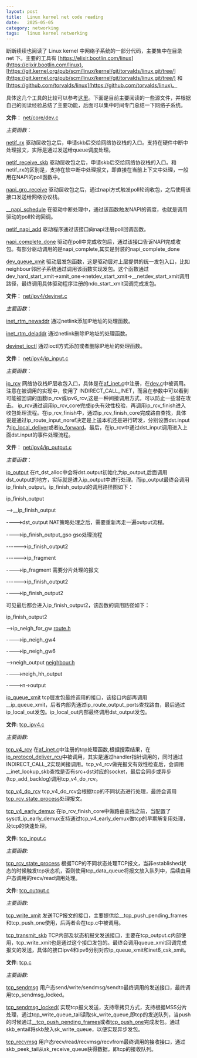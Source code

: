 ```yaml
---
layout: post
title:  Linux kernel net code reading
date:   2025-05-05
category: networking
tags:   linux kernel networking
---
```


断断续续也阅读了 Linux kernel 中网络子系统的一部分代码，主要集中在目录 net 下。主要的工具有 [https://elixir.bootlin.com/linux](https://elixir.bootlin.com/linux), [https://git.kernel.org/pub/scm/linux/kernel/git/torvalds/linux.git/tree/](https://git.kernel.org/pub/scm/linux/kernel/git/torvalds/linux.git/tree/) 和 [https://github.com/torvalds/linux](https://github.com/torvalds/linux)。

具体这几个工具的比较可以参考[这里](https://thinkdancer.net/2025/04/06/linux-kernel-code-review-online/)。下面是目前主要阅读的一些源文件，并根据自己的阅读经验总结了主要功能，后面可以集中时间专门总结一下网络子系统。

**文件**：
[net/core/dev.c](https://elixir.bootlin.com/linux/v5.10.70/source/net/core/dev.c)

*主要函数*：

[netif_rx](https://elixir.bootlin.com/linux/v5.10.70/C/ident/netif_rx)
驱动层收包之后，申请skb后交给网络协议栈的入口。支持在硬件中断中处理报文，实际是通过发送给queue调度处理。

[netif_receive_skb](https://elixir.bootlin.com/linux/v5.10.70/C/ident/netif_receive_skb)
驱动层收包之后，申请skb后交给网络协议栈的入口。和netif_rx的区别是，支持在软中断中处理报文，即直接在当前上下文中处理，一般用在NAPI的poll函数中。

[napi_gro_receive](https://elixir.bootlin.com/linux/v5.10.70/C/ident/napi_gro_receive)
驱动层收包之后，通过napi方式触发poll轮询收包，之后使用该接口发送给网络协议栈。

[__napi_schedule](https://elixir.bootlin.com/linux/v5.10.70/source/net/core/dev.c#L6403)
在驱动中断处理中，通过该函数触发NAPI的调度，也就是调用驱动的poll轮询回调。

[netif_napi_add](https://elixir.bootlin.com/linux/v5.10.70/source/net/core/dev.c#L6722)
驱动程序通过该接口向napi注册poll回调函数。

[napi_complete_done](https://elixir.bootlin.com/linux/v5.10.70/source/net/core/dev.c#L6465)
驱动在poll中完成收包后，通过该接口告诉NAPI完成收包。有部分驱动调用的是napi_complete,其实是封装的napi_complete_done

[dev_queue_xmit](https://elixir.bootlin.com/linux/v5.10.70/source/net/core/dev.c#L4185)
驱动层发包函数，这是驱动层对上层提供的统一发包入口，比如neighbour邻居子系统通过调用该函数实现发包。这个函数通过dev_hard_start_xmit->xmit_one->netdev_start_xmit->__netdev_start_xmit调用路径，最终调用具体驱动程序注册的ndo_start_xmit回调完成发包。

**文件**：
[net/ipv4/devinet.c](https://elixir.bootlin.com/linux/v5.10.70/source/net/ipv4/devinet.c)

*主要函数*：

[inet_rtm_newaddr](https://elixir.bootlin.com/linux/v5.10.70/source/net/ipv4/devinet.c#L928)
通过netlink添加IP地址的处理函数。

[inet_rtm_deladdr](https://elixir.bootlin.com/linux/v5.10.70/source/net/ipv4/devinet.c#L644)
通过netlink删除IP地址的处理函数。

[devinet_ioctl](https://elixir.bootlin.com/linux/v5.10.70/source/net/ipv4/devinet.c#L1009)
通过ioctl方式添加或者删除IP地址的处理函数。

**文件**：
[net/ipv4/ip_input.c](https://elixir.bootlin.com/linux/v5.10.70/source/net/ipv4/ip_input.c)

*主要函数*：

[ip_rcv](https://elixir.bootlin.com/linux/v5.10.70/source/net/ipv4/ip_input.c#L530)
网络协议栈IP层收包入口，具体是在[af_inet.c](https://elixir.bootlin.com/linux/v5.10.70/source/net/ipv4/af_inet.c#L1934)中注册，在[dev.c](https://elixir.bootlin.com/linux/v5.10.70/source/net/core/dev.c#L5344)中被调用。注意在被调用的实现中，使用了 INDIRECT_CALL_INET，而且在参数中可以看到可能被回调的函数ip_rcv或ipv6_rcv,这是一种间接调用方式，可以防止一些潜在攻击。
ip_rcv通过调用ip_rcv_core完成ip头有效性校验，再调用ip_rcv_finish进入收包处理流程。在ip_rcv_finish中，通过ip_rcv_finish_core完成路由查找，具体说是通过ip_route_input_noref决定是上送本机还是进行转发，分别设置dst.input为[ip_local_deliver](https://elixir.bootlin.com/linux/v5.10.70/source/net/ipv4/ip_input.c#L240)或者[ip_forward](https://elixir.bootlin.com/linux/v5.10.70/source/net/ipv4/ip_forward.c#L86)。最后，在ip_rcv中通过dst_input调用进入上面dst.input的事件处理流程。

**文件**：
[net/ipv4/ip_output.c](https://elixir.bootlin.com/linux/v5.10.70/source/net/ipv4/ip_output.c)

*主要函数*：

[ip_output](https://elixir.bootlin.com/linux/v5.10.70/source/net/ipv4/ip_output.c#L423)
在rt_dst_alloc中会将dst.output初始化为ip_output,后面调用dst_output的地方，实际就是进入ip_output中进行处理。而ip_output最终会调用ip_finish_output。ip_finish_output的调用路径图如下：

ip_finish_output

-->__ip_finish_output

---->dst_output NAT策略处理之后，需要重新再走一遍output流程。

---->ip_finish_output_gso gso处理流程

------>ip_finish_output2

------>ip_fragment

---->ip_fragment 需要分片处理的报文

------>ip_finish_output2

---->ip_finish_output2


可见最后都会进入ip_finish_output2，该函数的调用路径如下：

ip_finish_output2

-->ip_neigh_for_gw [route.h](https://elixir.bootlin.com/linux/v5.10.70/source/include/net/route.h#L379)

---->ip_neigh_gw4

---->ip_neigh_gw6

-->neigh_output [neighbour.h](https://elixir.bootlin.com/linux/v5.10.70/source/include/net/neighbour.h#L502)

---->neigh_hh_output

---->n->output

[ip_queue_xmit](https://elixir.bootlin.com/linux/v5.10.70/source/net/ipv4/ip_output.c#L545)
tcp层发包最终调用的接口，该接口内部再调用__ip_queue_xmit，后者内部先通过ip_route_output_ports查找路由，最后通过ip_local_out发包。ip_local_out内部最终调用dst_output发包。

**文件**:
[tcp_ipv4.c](https://elixir.bootlin.com/linux/v5.10.70/source/net/ipv4/tcp_ipv4.c)

*主要函数*:

[tcp_v4_rcv](https://elixir.bootlin.com/linux/v5.10.70/source/net/ipv4/tcp_ipv4.c#L1916)
在[af_inet.c](https://elixir.bootlin.com/linux/v5.10.70/source/net/ipv4/af_inet.c#L1732)中注册的tcp处理函数,根据搜索结果，在[ip_protocol_deliver_rcu](https://elixir.bootlin.com/linux/v5.10.70/source/net/ipv4/ip_input.c#L187)中被调用，其实是通过handler指针调用的，同时通过INDIRECT_CALL_2实现间接调用。tcp_v4_rcv做完报文有效性检查后，会调用__inet_lookup_skb查找是否有src+dst对应的socket，最后会同步或异步(tcp_add_backlog)调用tcp_v4_do_rcv。

[tcp_v4_do_rcv](https://elixir.bootlin.com/linux/v5.10.70/source/net/ipv4/tcp_ipv4.c#L1655)
tcp_v4_do_rcv会根据tcp的不同状态进行处理，最终会调用[tcp_rcv_state_process](https://elixir.bootlin.com/linux/v5.10.70/source/net/ipv4/tcp_input.c#L6312)处理报文。

[tcp_v4_early_demux](https://elixir.bootlin.com/linux/v5.10.70/source/net/ipv4/tcp_ipv4.c#L1717)
在ip_rcv_finish_core中做路由查找之前，当配置了sysctl_ip_early_demux支持通过tcp_v4_early_demux做tcp的早期解复用处理，及tcp的快速处理。

**文件**:
[tcp_input.c](https://elixir.bootlin.com/linux/v5.10.70/source/net/ipv4/tcp_input.c)

*主要函数*:

[tcp_rcv_state_process](https://elixir.bootlin.com/linux/v5.10.70/source/net/ipv4/tcp_input.c#L6312)
根据TCP的不同状态处理TCP报文，当非established状态的时候触发tcp状态机，否则使用tcp_data_queue将报文放入队列中，后续由用户态调用的recv/read调用处理。

**文件**:
[tcp_output.c](https://elixir.bootlin.com/linux/v5.10.70/source/net/ipv4/tcp_output.c)

*主要函数*:

[tcp_write_xmit](https://elixir.bootlin.com/linux/v5.10.70/source/net/ipv4/tcp_output.c#L2595)
发送TCP报文的接口，主要提供给__tcp_push_pending_frames和tcp_push_one使用，后两者会在tcp.c中被调用。

[tcp_transmit_skb](https://elixir.bootlin.com/linux/v5.10.70/source/net/ipv4/tcp_output.c#L1419)
TCP内部及状态机报文发送接口，主要在tcp_output.c内部使用，tcp_write_xmit也是通过这个接口发包的。最终会调用queue_xmit回调完成报文的发送，具体的接口ipv4和ipv6分别对应ip_queue_xmit和inet6_csk_xmit。

**文件**:
[tcp.c](https://elixir.bootlin.com/linux/v5.10.70/source/net/ipv4/tcp.c)

*主要函数*:

[tcp_sendmsg](https://elixir.bootlin.com/linux/v5.10.70/source/net/ipv4/tcp.c#L1442)
用户态send/write/sendmsg/sendto最终调用的发送接口，最终调用tcp_sendmsg_locked。

[tcp_sendmsg_locked(](https://elixir.bootlin.com/linux/v5.10.70/source/net/ipv4/tcp.c#L1189)
实现tcp报文发送，支持零拷贝方式，支持根据MSS分片处理，通过tcp_write_queue_tail读取sk_write_queue,即tcp的发送队列，当push的时候通过[__tcp_push_pending_frames](https://elixir.bootlin.com/linux/v5.10.70/source/net/ipv4/tcp_output.c#L2856)或者[tcp_push_one](https://elixir.bootlin.com/linux/v5.10.70/source/net/ipv4/tcp_output.c#L2874)完成发包。通过skb_entail将skb放入sk_write_queue，以便实现异步发包。

[tcp_recvmsg](https://elixir.bootlin.com/linux/v5.10.70/source/net/ipv4/tcp.c#L2019)
用户态recv/read/recvmsg/recvfrom最终调用的接收接口，通过skb_peek_tail从sk_receive_queue获得数据，即tcp的接收队列。
